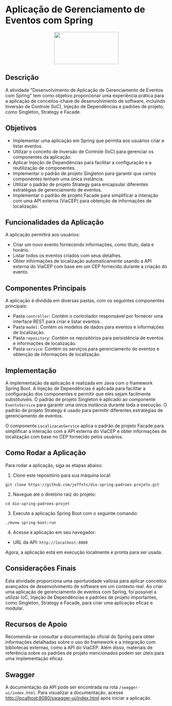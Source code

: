 # Aplicação de Gerenciamento de Eventos com Spring

<p align="center">
<a href="https://web.dio.me/home">
<img  width="200"  height="100"  src="https://hermes.digitalinnovation.one/assets/diome/logo.svg">
</a>
</p>

## Descrição

A atividade "Desenvolvimento de Aplicação de Gerenciamento de Eventos com Spring" tem como objetivo proporcionar uma experiência prática para a aplicação de conceitos-chave de desenvolvimento de software, incluindo Inversão de Controle (IoC), Injeção de Dependências e padrões de projeto, como Singleton, Strategy e Facade.

## Objetivos

- Implementar uma aplicação em Spring que permita aos usuários criar e listar eventos.
- Utilizar o conceito de Inversão de Controle (IoC) para gerenciar os componentes da aplicação.
- Aplicar Injeção de Dependências para facilitar a configuração e a reutilização de componentes.
- Implementar o padrão de projeto Singleton para garantir que certos componentes tenham uma única instância.
- Utilizar o padrão de projeto Strategy para encapsular diferentes estratégias de gerenciamento de eventos.
- Implementar o padrão de projeto Facade para simplificar a interação com uma API externa (ViaCEP) para obtenção de informações de localização.

## Funcionalidades da Aplicação

A aplicação permitirá aos usuários:

- Criar um novo evento fornecendo informações, como título, data e horário.
- Listar todos os eventos criados com seus detalhes.
- Obter informações de localização automaticamente usando a API externa do ViaCEP com base em um CEP fornecido durante a criação do evento.

## Componentes Principais

A aplicação é dividida em diversas pastas, com os seguintes componentes principais:

- Pasta `controller`: Contém o controlador responsável por fornecer uma interface REST para criar e listar eventos.
- Pasta `model`: Contém os modelos de dados para eventos e informações de localização.
- Pasta `repository`: Contém os repositórios para persistência de eventos e informações de localização.
- Pasta `service`: Contém os serviços para gerenciamento de eventos e obtenção de informações de localização.

## Implementação

A implementação da aplicação é realizada em Java com o framework Spring Boot. A Injeção de Dependências é aplicada para facilitar a configuração dos componentes e permitir que eles sejam facilmente substituíveis. O padrão de projeto Singleton é aplicado ao componente `EventoService` para garantir uma única instância durante toda a execução. O padrão de projeto Strategy é usado para permitir diferentes estratégias de gerenciamento de eventos.

O componente `LocalizacaoService` aplica o padrão de projeto Facade para simplificar a interação com a API externa do ViaCEP e obter informações de localização com base no CEP fornecido pelos usuários.

## Como Rodar a Aplicação

Para rodar a aplicação, siga as etapas abaixo:

1. Clone este repositório para sua máquina local:

```
git clone https://github.com/jeffnts/dio-spring-padroes-projeto.git
```

2. Navegue até o diretório raiz do projeto:

```
cd dio-spring-padroes-projet
```


3. Execute a aplicação Spring Boot com o seguinte comando:

```
./mvnw spring-boot:run
```


4. Acesse a aplicação em seu navegador:

- URL da API: `http://localhost:8080`

Agora, a aplicação está em execução localmente e pronta para ser usada.

## Considerações Finais

Esta atividade proporciona uma oportunidade valiosa para aplicar conceitos avançados de desenvolvimento de software em um contexto real. Ao criar uma aplicação de gerenciamento de eventos com Spring, foi possível a utilizar IoC, Injeção de Dependências e padrões de projeto importantes, como Singleton, Strategy e Facade, para criar uma aplicação eficaz e modular.

## Recursos de Apoio

Recomenda-se consultar a documentação oficial do Spring para obter informações detalhadas sobre o uso do framework e a integração com bibliotecas externas, como a API do ViaCEP. Além disso, materiais de referência sobre os padrões de projeto mencionados podem ser úteis para uma implementação eficaz.

## Swagger

A documentação da API pode ser encontrada na rota `/swagger-ui/index.html`. Para visualizar a documentação, acesse [http://localhost:8080/swagger-ui/index.html](http://localhost:8080/swagger-ui/index.html) após iniciar a aplicação.
